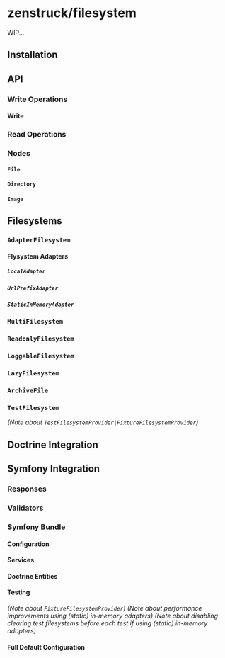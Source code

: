 # zenstruck/filesystem

WIP...

## Installation

## API

### Write Operations

#### Write

### Read Operations

### Nodes

#### `File`

#### `Directory`

#### `Image`

## Filesystems

### `AdapterFilesystem`

#### Flysystem Adapters

##### `LocalAdapter`

##### `UrlPrefixAdapter`

##### `StaticInMemoryAdapter`

### `MultiFilesystem`

### `ReadonlyFilesystem`

### `LoggableFilesystem`

### `LazyFilesystem`

### `ArchiveFile`

### `TestFilesystem`

_(Note about `TestFilesystemProvider|FixtureFilesystemProvider`)_

## Doctrine Integration

## Symfony Integration

### Responses

### Validators

### Symfony Bundle

#### Configuration

#### Services

#### Doctrine Entities

#### Testing

_(Note about `FixtureFilesystemProvider`)_
_(Note about performance improvements using (static) in-memory adapters)_
_(Note about disabling clearing test filesystems before each test if using (static) in-memory adapters)_

#### Full Default Configuration

